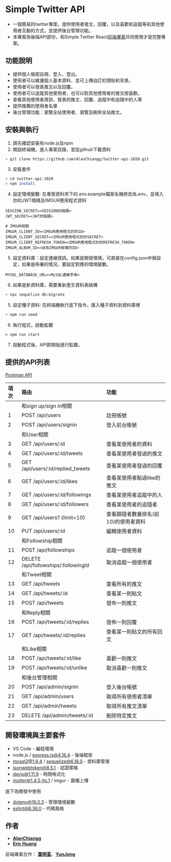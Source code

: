 # Simple Twitter API

* 一個簡易的twitter專案，提供使用者發文、回覆，以及喜歡和追蹤等和其他使用者互動的方式，並提供後台管理功能。
* 本專案為後端API部份，和Simple Twitter React[前端專案](https://github.com/u88872625/simple-twitter)共同使用才是完整專案。

## 功能說明

* 提供個人帳密註冊、登入、登出。
* 使用者可以維護個人基本資料、並可上傳自訂的頭貼和背景。
* 使用者可以發表推文以及回覆。
* 使用者可以追蹤其他使用者，也可以對其他使用者的推文按喜歡。
* 查看其他使用者資訊、發表的推文、回覆、追蹤中和追隨中的人等
* 提供推薦的使用者名單
* 後台管理功能：瀏覽全站使用者、瀏覽及刪除全站推文。


## 安裝與執行

1. 請先確認安裝有node.js及npm
2. 開啟終端機，進入專案目錄，並從github下載資料

```bash
> git clone https://github.com/AlanChiangg/twitter-api-2020.git
```

3. 安裝套件

```bash
> cd twitter-api-2020
> npm install
```

4. 設定環境變數: 在專案資料夾下的.env.example檔案名稱修改為.env，並填入你的JWT暗碼及IMGUR應用程式資料
```
SESSION_SECRET=<SESSION的暗碼>
JWT_SECRET=<JWT的暗碼>

# IMGUR相關
IMGUR_CLIENT_ID=<IMGUR應用程式的的ID>
IMGUR_CLIENT_SECRET=<IMGUR應用程式的的SECRET>
IMGUR_CLIENT_REFRESH_TOKEN=<IMGUR應用程式的的REFRESH_TOKEN>
IMGUR_ALBUM_ID=<自有IMGUR相簿的ID>
```

5. 設定資料庫：設定連線資訊。如果是開發環境，可直接在config.json中做設定，如果是佈署的情況，要設定對應的環境變數。
```
MYSQL_DATABASE_URL=<MySQL連線字串>
```
6. 如果是新資料庫，需要重新產生資料表結構
```bash
> npx sequelize db:migrate
```

5. 設定種子資料: 在終端機執行底下指令，匯入種子資料到資料庫裡
```bash
> npm run seed

```

6. 執行程式，啟動監聽

```
> npm run start
```

7. 啟動程式後，API即開始進行監聽。

## 提供的API列表
[Postman API](https://documenter.getpostman.com/view/29115683/2s9Y5YT3Mb)

| 項次 |                 路由                 |                 功能                 |
|:---- |:------------------------------------|:------------------------------------ |
|      | 和sign up/sign in相關                |                                      |
| 1    | POST /api/users                      | 註冊帳號                             |
| 2    | POST /api/users/signin               | 登入前台帳號                         |
|      | 和User相關                           |                                      |
| 3    | GET /api/users/:id                   | 查看某使用者的資料                   |
| 4    | GET /api/users/:id/tweets            | 查看某使用者發過的推文               |
| 5    | GET /api/users/:id/replied_tweets    | 查看某使用者發過的回覆               |
| 6    | GET /api/users/:id/likes             | 查看某使用者點過like的推文           |
| 7    | GET /api/users/:id/followings        | 查看某使用者追蹤中的人               |
| 8    | GET /api/users/:id/followers         | 查看某使用者的追隨者                 |
| 9    | GET /api/users? {limit=10}           | 查看跟隨者數量排名(前10)的使用者資料 |
| 10   | PUT /api/users/:id                   | 編輯使用者資料                       |
|      | 和Followship相關                     |                                      |
| 11   | POST /api/followships                | 追蹤一個使用者                       |
| 12   | DELETE /api/followships/:followingId | 取消追蹤一個使用者                   |
|      | 和Tweet相關                          |                                      |
| 13   | GET /api/tweets                      | 查看所有的推文                       |
| 14   | GET /api/tweets/:id                  | 查看某一則貼文                       |
| 15   | POST /api/tweets                     | 發布一則推文                         |
|      | 和Reply相關                          |                                      |
| 16   | POST /api/tweets/:id/replies         | 發佈一則回覆                         |
| 17   | GET /api/tweets/:id/replies          | 查看某一則貼文的所有回文             |
|      | 和Like相關                           |                                      |
| 18   | POST /api/tweets/:id/like            | 喜歡一則推文                         |
| 19   | POST /api/tweets/:id/unlike          | 取消喜歡一則推文                     |
|      | 和後台管理相關                       |                                      |
| 20   | POST /api/admin/signin               | 登入後台帳號                         |
| 21   | GET /api/admin/users                 | 取得所有使用者清單                   |
| 22   | GET /api/admin/tweets                | 取得所有推文清單                     |
| 23   | DELETE /api/admin/tweets/:id         | 刪除特定推文                         |



## 開發環境與主要套件

* VS Code - 編程環境
* node.js / express.js@4.16.4 - 後端框架
* mysql2@1.6.4 / sequelize@6.18.0 - 資料庫管理
* jsonwebtoken@8.5.1 - 認證策略
* dayjs@1.11.9 - 時間格式化
* multer@1.4.5-lts.1 / imgur - 圖檔上傳

底下為開發中使用
* dotenv@16.0.3 - 管理環境變數
* eslint@8.36.0 - 代碼風格

## 作者

* [**AlanChiangg**](https://github.com/AlanChiangg)
* [**Eric Huang**](https://github.com/erikku54) 

前端專案合作： [**葉明荃**](https://github.com/u88872625)、[**YunJong**](https://github.com/Yunj0ng)
